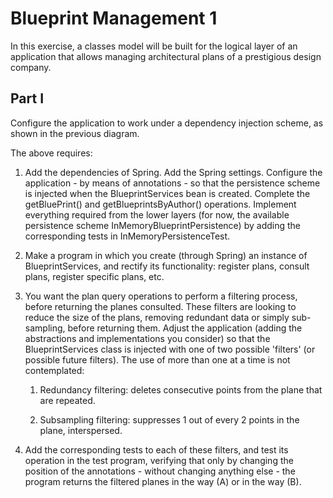 # Blueprint Management 1
In this exercise, a classes model will be built for the logical layer of an application that allows managing architectural plans of a prestigious design company.
## Part I


Configure the application to work under a dependency injection scheme, as shown in the previous diagram.

The above requires:

1.	Add the dependencies of Spring. Add the Spring settings. Configure the application - by means of annotations - so that the persistence scheme is injected when the BlueprintServices bean is created. Complete the getBluePrint() and getBlueprintsByAuthor() operations. Implement everything required from the lower layers (for now, the available persistence scheme InMemoryBlueprintPersistence) by adding the corresponding tests in InMemoryPersistenceTest.

2.	Make a program in which you create (through Spring) an instance of BlueprintServices, and rectify its functionality: register plans, consult plans, register specific plans, etc.

3.	You want the plan query operations to perform a filtering process, before returning the planes consulted. These filters are looking to reduce the size of the plans, removing redundant data or simply sub-sampling, before returning them. Adjust the application (adding the abstractions and implementations you consider) so that the BlueprintServices class is injected with one of two possible 'filters' (or possible future filters). The use of more than one at a time is not contemplated:

	1.	Redundancy filtering: deletes consecutive points from the plane that are repeated.

	2.	Subsampling filtering: suppresses 1 out of every 2 points in the plane, interspersed. 

4.	Add the corresponding tests to each of these filters, and test its operation in the test program, verifying that only by changing the position of the annotations - without changing anything else - the program returns the filtered planes in the way (A) or in the way (B).